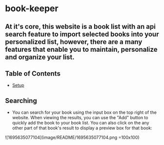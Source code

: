 # book-keeper

## At it's core, this website is a book list with an api search feature to import selected books into your personalized list, however, there are a many features that enable you to maintain, personalize and organize your list.

## Table of Contents

- [Setup](#setup)

## Searching

- You can search for your book using the input box on the top right of the website. When viewing the results, you can use the "Add" button to quickly add the book to your book list. You can also click on the any other part of that book's result to display a preview box for that book:

![1695635077104](image/README/1695635077104.png =100x100)
